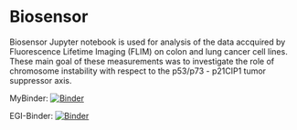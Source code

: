 # Biosensor

Biosensor Jupyter notebook is used for analysis of the data accquired by Fluorescence Lifetime Imaging (FLIM) on colon and lung cancer cell lines. These main goal of these measurements was to investigate the role of chromosome instability with respect to the p53/p73 - p21CIP1 tumor suppressor axis.  

MyBinder: [![Binder](https://mybinder.org/badge_logo.svg)](https://mybinder.org/v2/gh/PospiP/Biosensor.git/HEAD)

EGI-Binder: [![Binder](https://binder.notebooks.egi.eu/badge_logo.svg)](https://binder.notebooks.egi.eu/v2/gh/PospiP/Biosensor.git/HEAD)
